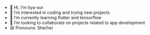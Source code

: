- 👋 Hi, I’m tiya-sur
- 👀 I’m interested in coding and trying new projects
- 🌱 I’m currently learning flutter and tensorflow
- 💞️ I’m looking to collaborate on projects related to app development
- 😄 Pronouns: She/her


<!---
tiya-sur/tiya-sur is a ✨ special ✨ repository because its `README.md` (this file) appears on your GitHub profile.
You can click the Preview link to take a look at your changes.
--->
